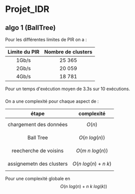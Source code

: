 # Projet_IDR

## algo 1 (BallTree)

Pour les différentes limites de PIR on a :

| Limite du PIR | Nombre de clusters |
| :-----------: | :----------------: |
| 1Gb/s         | 25 365             |
| 2Gb/s         | 20 059             |
| 4Gb/s         | 18 781             |

Pour un temps d'exécution moyen de 3.3s sur 10 exécutions.

### 

On a une complexité pour chaque aspect de :

| étape  | complexité |
| :-----------: | :----------------: |
| chargement des données         | $$ O(n)$$           |
| Ball Tree         | $$ O(n\ log(n))$$             |
| reecherche de voisins        | $$ O(m\ n\ log(n))$$             |
| assignemetn des clusters        | $$ O( n\ log(n) + n \ k)$$             |

Pour une complexité globale en$$O(n\ log(n) + n \ k \ log(k))$$
